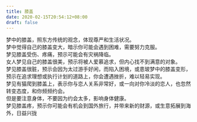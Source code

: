 ```yaml
---
title: 膝盖
date: 2020-02-15T20:54:12+08:00
draft: false
---
```


梦中的膝盖，照东方传统的观念，体现尊严和生活状况。<br>
梦中觉得自己的膝盖变大，暗示你可能会遇到困难，需要努力克服。<br>
梦见膝盖受伤、疼痛，预示可能会有灾祸降临。<br>
女人梦见自己的膝盖很美，预示将被人爱慕追求，但内心找不到满意的对象。<br>
梦见膝盖很脏，预示会因为太过游手好闲，而陷入困境，或患玻梦中的膝盖变形，预示在追求理想或执行计划的道路上，你会遭遇挫折，难以轻易实现。<br>
梦见有猫爬到膝盖上，表示你与恋人关系非常好，或一向对你冷淡的恋人，也忽然转变态度，和你频频约会。<br>
但是要注意身体，不要因为约会太多，影响身体健康。<br>
梦见膝盖疼，预示你可能会有机会到国外旅行，并带来新的财源，或生意拓展到海外，日益兴拢